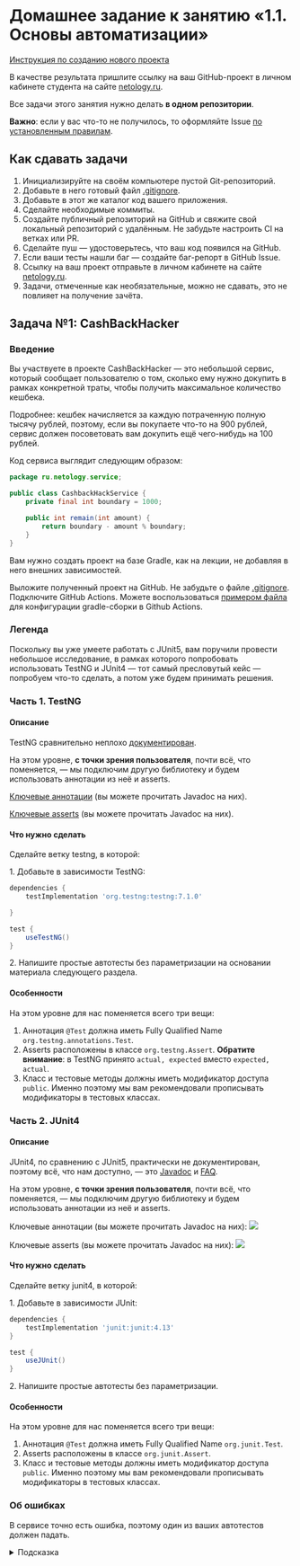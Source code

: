 # Домашнее задание к занятию «1.1. Основы автоматизации»

[Инструкция по созданию нового проекта](project_creation)

В качестве результата пришлите ссылку на ваш GitHub-проект в личном кабинете студента на сайте [netology.ru](https://netology.ru).

Все задачи этого занятия нужно делать **в одном репозитории**.

**Важно**: если у вас что-то не получилось, то оформляйте Issue [по установленным правилам](../report-requirements.md).

## Как сдавать задачи

1. Инициализируйте на своём компьютере пустой Git-репозиторий.
1. Добавьте в него готовый файл [.gitignore](../.gitignore).
1. Добавьте в этот же каталог код вашего приложения.
1. Сделайте необходимые коммиты.
1. Создайте публичный репозиторий на GitHub и свяжите свой локальный репозиторий с удалённым. Не забудьте настроить CI на ветках или PR.
1. Сделайте пуш — удостоверьтесь, что ваш код появился на GitHub.
1. Если ваши тесты нашли баг — создайте баг-репорт в GitHub Issue.
1. Ссылку на ваш проект отправьте в личном кабинете на сайте [netology.ru](https://netology.ru).
1. Задачи, отмеченные как необязательные, можно не сдавать, это не повлияет на получение зачёта.


## Задача №1: CashBackHacker

### Введение

Вы участвуете в проекте CashBackHacker — это небольшой сервис, который сообщает пользователю о том, сколько ему нужно докупить в рамках конкретной траты, чтобы получить максимальное количество кешбека.

Подробнее: кешбек начисляется за каждую потраченную полную тысячу рублей, поэтому, если вы покупаете что-то на 900 рублей, сервис должен посоветовать вам докупить ещё чего-нибудь на 100 рублей.

Код сервиса выглядит следующим образом:

```java
package ru.netology.service;

public class CashbackHackService {
    private final int boundary = 1000;

    public int remain(int amount) {
        return boundary - amount % boundary;
    }
}
```

Вам нужно создать проект на базе Gradle, как на лекции, не добавляя в него внешних зависимостей.

Выложите полученный проект на GitHub. Не забудьте о файле [.gitignore](../.gitignore). Подключите GitHub Actions. Можете воспользоваться [примером файла](./gradle.yml) для конфигурации gradle-сборки в Github Actions.

### Легенда

Поскольку вы уже умеете работать с JUnit5, вам поручили провести небольшое исследование, в рамках которого попробовать использовать TestNG и JUnit4 — тот самый пресловутый кейс — попробуем что-то сделать, а потом уже будем принимать решения.

### Часть 1. TestNG

#### Описание

TestNG сравнительно неплохо [документирован](https://testng.org/doc/documentation-main.html).

На этом уровне, **с точки зрения пользователя**, почти всё, что поменяется, — мы подключим другую библиотеку и будем использовать аннотации из неё и asserts.

[Ключевые аннотации](https://testng.org/doc/documentation-main.html#annotations) (вы можете прочитать Javadoc на них).

[Ключевые asserts](https://testng.org/doc/documentation-main.html#success-failure) (вы можете прочитать Javadoc на них).

#### Что нужно сделать

Сделайте ветку testng, в которой:

1\. Добавьте в зависимости TestNG:
```groovy
dependencies {
    testImplementation 'org.testng:testng:7.1.0'

}

test {
    useTestNG()
}
```

2\. Напишите простые автотесты без параметризации на основании материала следующего раздела.

#### Особенности

На этом уровне для нас поменяется всего три вещи:
1. Аннотация `@Test` должна иметь Fully Qualified Name `org.testng.annotations.Test`.
2. Asserts расположены в классе `org.testng.Assert`. **Обратите внимание**: в TestNG принято `actual, expected` вместо `expected, actual`.
3. Класс и тестовые методы должны иметь модификатор доступа `public`. Именно поэтому мы вам рекомендовали прописывать модификаторы в тестовых классах. 

### Часть 2. JUnit4

#### Описание

JUnit4, по сравнению с JUnit5, практически не документирован, поэтому всё, что нам доступно, — это [Javadoc](https://junit.org/junit4/javadoc/latest/index.html) и [FAQ](https://junit.org/junit4/faq.html).

На этом уровне, **с точки зрения пользователя**, почти всё, что поменяется, — мы подключим другую библиотеку и будем использовать аннотации из неё и asserts.

Ключевые аннотации (вы можете прочитать Javadoc на них):
![](pic/junit4-annotations.png) 

Ключевые asserts (вы можете прочитать Javadoc на них):
![](pic/junit4-asserts.png) 


#### Что нужно сделать

Сделайте ветку junit4, в которой:

1\. Добавьте в зависимости JUnit:
```groovy
dependencies {
    testImplementation 'junit:junit:4.13'
}

test {
    useJUnit()
}
```

2\. Напишите простые автотесты без параметризации.

#### Особенности

На этом уровне для нас поменяется всего три вещи:
1. Аннотация `@Test` должна иметь Fully Qualified Name `org.junit.Test`.
2. Asserts расположены в классе `org.junit.Assert`.
3. Класс и тестовые методы должны иметь модификатор доступа `public`. Именно поэтому мы вам рекомендовали прописывать модификаторы в тестовых классах.

### Об ошибках

В сервисе точно есть ошибка, поэтому один из ваших автотестов должен падать.

<details>
    <summary>Подсказка</summary>

    Если пользователь купил ровно на 1000 рублей, то приложение не должно ему говорить, что нужно купить ещё на 1000.
</details>
